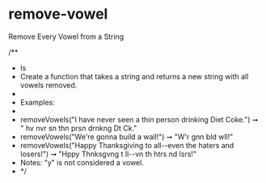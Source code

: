 # remove-vowel

Remove Every Vowel from a String

/\*\*

- ls
- Create a function that takes a string and returns a new string with all vowels removed.
-
- Examples:
-
- removeVowels("I have never seen a thin person drinking Diet Coke.") ➞ " hv nvr sn thn prsn drnkng Dt Ck."
- removeVowels("We're gonna build a wall!") ➞ "W'r gnn bld wll!"
- removeVowels("Happy Thanksgiving to all--even the haters and losers!") ➞ "Hppy Thnksgvng t ll--vn th htrs nd lsrs!"
- Notes: "y" is not considered a vowel.
- \*/
